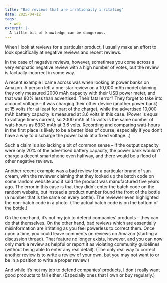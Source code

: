 ```yaml
---
title: "Bad reviews that are irrationally irritating"
date: 2025-04-12
tags:
  - web
excerpt: |-
  A little bit of knowledge can be dangerous.
---
```


When I look at reviews for a particular product, I usually make an effort to
look specifically at negative reviews and recent reviews.

In the case of negative reviews, however, sometimes you come across a very
emphatic negative review with a high number of votes, but the review is
factually incorrect in some way.

A recent example I came across was when looking at power banks on Amazon. A
person left a one-star review on a 10,000 mAh model claiming they only measured
2000 mAh capacity with their USB power meter, and that was 80% less than
advertised. Their fatal error? They forget to take into account voltage – it was
charging their other device (another power bank) at 15 volts (for at least for
part of the charge), while the advertised 10,000 mAh battery capacity is
measured at 3.6 volts in this case. (Power is equal to voltage times current, so
2000 mAh at 15 volts is the same number of watt-hours as 8333 mAh at 3.6 volts.
Recording and comparing watt-hours in the first place is likely to be a better
idea of course, especially if you don’t have a way to discharge the power bank
at a fixed voltage…)

Such a claim is also lacking a bit of common sense – if the output capacity were
only 20% of the advertised battery capacity, the power bank wouldn’t charge a
decent smartphone even halfway, and there would be a flood of other negative
reviews.

Another recent example was a bad review for a particular brand of sun cream,
with the reviewer claiming that they looked up the batch code on some random
website and it said the product was manufactured five years ago. The error in
this case is that they didn’t enter the batch code on the random website, but
instead a product number found the front of the bottle (a number that is the
same on every bottle). The reviewer even highlighted the non-batch code in a
photo. (The actual batch code is on the bottom of the bottle.)

On the one hand, it’s not my job to defend companies’ products – they can do
that themselves. On the other hand, bad reviews which are essentially
misinformation are irritating as you feel powerless to correct them. Once upon a
time, you could leave comments on reviews on Amazon (starting a discussion
thread). That feature no longer exists, however, and you can now only mark a
review as helpful or report it as violating community guidelines (without being
able to enter any real detail). (The only real way to correct another review is
to write a review of your own, but you may not want to or be in a position to
write a proper review.)

And while it’s not my job to defend companies’ products, I don’t really want
good products to fail either. (Especially ones that I own or buy regularly.)
